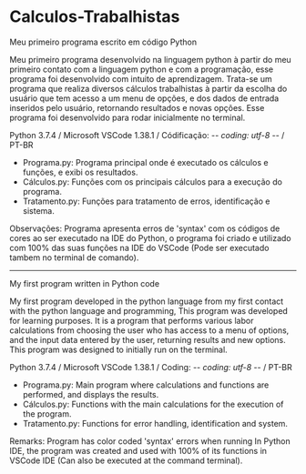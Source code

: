 # Calculos-Trabalhistas
Meu primeiro programa escrito em código Python

Meu primeiro programa desenvolvido na linguagem python à partir do meu primeiro contato com a linguagem python e com a programação,
esse programa foi desenvolvido com intuito de aprendizagem. Trata-se um programa que realiza diversos cálculos trabalhistas à partir 
da escolha do usuário que tem acesso a um menu de opções, e dos dados de entrada inseridos pelo usuário, retornando resultados e novas
opções. Esse programa foi desenvolvido para rodar inicialmente no terminal.

Python 3.7.4 / Microsoft VSCode 1.38.1 / Códificação: -*- coding: utf-8 -*- / PT-BR


* Programa.py: Programa principal onde é executado os cálculos e funções, e exibi os resultados.
* Cálculos.py: Funções com os principais cálculos para a execução do programa.
* Tratamento.py: Funções para tratamento de erros, identificação e sistema.

Observações: Programa apresenta erros de 'syntax' com os códigos de cores ao ser executado 
na IDE do Python, o programa foi criado e utilizado com 100% das suas funções na IDE do VSCode
(Pode ser executado tambem no terminal de comando).

---------------------------------------------------------------------------------------------------------------------------------------

My first program written in Python code

My first program developed in the python language from my first contact with the python language and programming,
This program was developed for learning purposes. It is a program that performs various labor calculations from
choosing the user who has access to a menu of options, and the input data entered by the user, returning results and new
options. This program was designed to initially run on the terminal.

Python 3.7.4 / Microsoft VSCode 1.38.1 / Coding: -*- coding: utf-8 -*- / PT-BR


* Programa.py: Main program where calculations and functions are performed, and displays the results.
* Cálculos.py: Functions with the main calculations for the execution of the program.
* Tratamento.py: Functions for error handling, identification and system.

Remarks: Program has color coded 'syntax' errors when running In Python IDE, 
the program was created and used with 100% of its functions in VSCode IDE
(Can also be executed at the command terminal).
